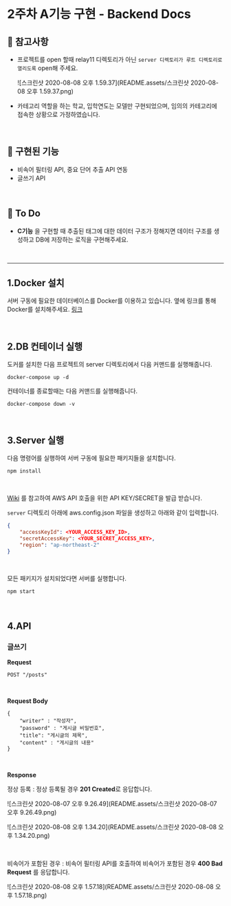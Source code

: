 # 2주차 A기능 구현 - Backend Docs
## 📌 참고사항

* 프로젝트를 open 할때 relay11 디렉토리가 아닌 `server 디렉토리가 루트 디렉토리로 열리도록` open해 주세요.

    ![스크린샷 2020-08-08 오후 1.59.37](README.assets/스크린샷 2020-08-08 오후 1.59.37.png)

* 카테고리 역할을 하는 학교, 입학연도는 모델만 구현되었으며, 임의의 카테고리에 접속한 상황으로 가정하였습니다.

<br>

## 📌 구현된 기능

* 비속어 필터링 API, 중요 단어 추출 API 연동
* 글쓰기 API

<br>

## 📌 To Do

* **C기능** 을 구현할 때 추출된 태그에 대한 데이터 구조가 정해지면 데이터 구조를 생성하고 DB에 저장하는 로직을 구현해주세요.

<br>

---

## 1.Docker 설치

서버 구동에 필요한 데이터베이스를 Docker를 이용하고 있습니다. 
옆에 링크를 통해 Docker를 설치해주세요. [링크](https://docs.docker.com/compose/install/)


<br>

## 2.DB 컨테이너 실행

도커를 설치한 다음 프로젝트의 server 디렉토리에서 다음 커맨드를 실행해줍니다.

```
docker-compose up -d
```

컨테이너를 종료할때는 다음 커맨드를 실행해줍니다.

```
docker-compose down -v
```

<br>

## 3.Server 실행

다음 명령어를 실행하여 서버 구동에 필요한 패키지들을 설치합니다.

```
npm install
```

<br>

[Wiki](https://github.com/boostcamp-2020/relay_11/wiki/%5Bweek2%5D-중요한-단어-태그-추출) 를 참고하여 AWS API 호출을 위한 API KEY/SECRET을 발급 받습니다.

`server` 디렉토리 아래에 aws.config.json 파일을 생성하고 아래와 같이 입력합니다.

```json
{ 
    "accessKeyId": <YOUR_ACCESS_KEY_ID>, 
    "secretAccessKey": <YOUR_SECRET_ACCESS_KEY>,
    "region": "ap-northeast-2" 
}
```

<br>

모든 패키지가 설치되었다면 서버를 실행합니다.

```
npm start
```

<br>

## 4.API

### 글쓰기

**Request**

```http
POST "/posts"
```

<br>

**Request Body**

```
{
    "writer" : "작성자",
    "password" : "게시글 비밀번호",
    "title": "게시글의 제목",
    "content" : "게시글의 내용"
}
```

<br>

**Response**

정상 등록 : 정상 등록될 경우 **201 Created**로 응답합니다.

![스크린샷 2020-08-07 오후 9.26.49](README.assets/스크린샷 2020-08-07 오후 9.26.49.png)

![스크린샷 2020-08-08 오후 1.34.20](README.assets/스크린샷 2020-08-08 오후 1.34.20.png)

<br>

비속어가 포함된 경우 : 비속어 필터링 API를 호출하여 비속어가 포함된 경우 **400 Bad Request** 를 응답합니다.

![스크린샷 2020-08-08 오후 1.57.18](README.assets/스크린샷 2020-08-08 오후 1.57.18.png)

